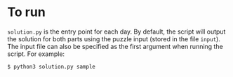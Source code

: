 # To run

`solution.py` is the entry point for each day. By default, the script
will output the solution for both parts using the puzzle input (stored
in the file `input`). The input file can also be specified as the first
argument when running the script. For example:
```
$ python3 solution.py sample
```
